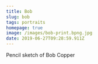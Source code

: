 ```yaml
---
title: Bob
slug: bob
tags: portraits
homepage: true
image: /images/bob-print.bpng.jpg
date: 2019-06-27T09:28:59.911Z
---
```

Pencil sketch of Bob Copper
